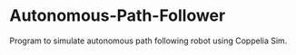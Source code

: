 # Autonomous-Path-Follower
Program to simulate autonomous path following robot using Coppelia Sim. 

